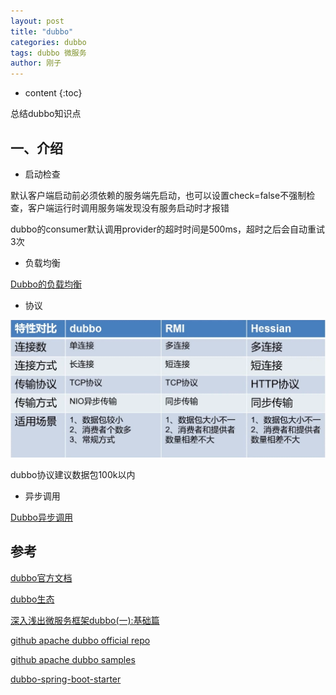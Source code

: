 ```yaml
---
layout: post
title: "dubbo"
categories: dubbo
tags: dubbo 微服务
author: 刚子
---
```


* content
{:toc}

总结dubbo知识点











## 一、介绍

* 启动检查

默认客户端启动前必须依赖的服务端先启动，也可以设置check=false不强制检查，客户端运行时调用服务端发现没有服务启动时才报错

dubbo的consumer默认调用provider的超时时间是500ms，超时之后会自动重试3次

* 负载均衡

[Dubbo的负载均衡](http://dubbo.apache.org/zh-cn/blog/dubbo-loadbalance.html)

* 协议

![dubbo_protocol_diff.png](/images/dubbo/dubbo_protocol_diff.png)

dubbo协议建议数据包100k以内

* 异步调用

[Dubbo异步调用](http://dubbo.apache.org/zh-cn/docs/user/demos/async-call.html)

## 参考

[dubbo官方文档](http://dubbo.apache.org/zh-cn/docs/user/quick-start.html)

[dubbo生态](http://dubbo.apache.org/zh-cn/community/index.html)

[深入浅出微服务框架dubbo(一):基础篇](http://www.imooc.com/article/details/id/22585)

[github apache dubbo official repo](https://github.com/apache/dubbo)

[github apache dubbo samples](https://github.com/apache/dubbo-samples.git)

[dubbo-spring-boot-starter](https://github.com/alibaba/dubbo-spring-boot-starter)
